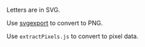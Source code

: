 Letters are in SVG.

Use [svgexport](https://github.com/shakiba/svgexport) to convert to PNG.

Use `extractPixels.js` to convert to pixel data.
